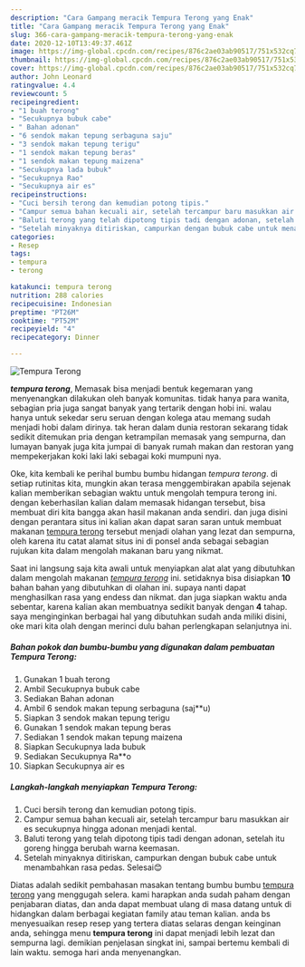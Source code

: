 ```yaml
---
description: "Cara Gampang meracik Tempura Terong yang Enak"
title: "Cara Gampang meracik Tempura Terong yang Enak"
slug: 366-cara-gampang-meracik-tempura-terong-yang-enak
date: 2020-12-10T13:49:37.461Z
image: https://img-global.cpcdn.com/recipes/876c2ae03ab90517/751x532cq70/tempura-terong-foto-resep-utama.jpg
thumbnail: https://img-global.cpcdn.com/recipes/876c2ae03ab90517/751x532cq70/tempura-terong-foto-resep-utama.jpg
cover: https://img-global.cpcdn.com/recipes/876c2ae03ab90517/751x532cq70/tempura-terong-foto-resep-utama.jpg
author: John Leonard
ratingvalue: 4.4
reviewcount: 5
recipeingredient:
- "1 buah terong"
- "Secukupnya bubuk cabe"
- " Bahan adonan"
- "6 sendok makan tepung serbaguna saju"
- "3 sendok makan tepung terigu"
- "1 sendok makan tepung beras"
- "1 sendok makan tepung maizena"
- "Secukupnya lada bubuk"
- "Secukupnya Rao"
- "Secukupnya air es"
recipeinstructions:
- "Cuci bersih terong dan kemudian potong tipis."
- "Campur semua bahan kecuali air, setelah tercampur baru masukkan air es secukupnya hingga adonan menjadi kental."
- "Baluti terong yang telah dipotong tipis tadi dengan adonan, setelah itu goreng hingga berubah warna keemasan."
- "Setelah minyaknya ditiriskan, campurkan dengan bubuk cabe untuk menambahkan rasa pedas. Selesai😊"
categories:
- Resep
tags:
- tempura
- terong

katakunci: tempura terong 
nutrition: 288 calories
recipecuisine: Indonesian
preptime: "PT26M"
cooktime: "PT52M"
recipeyield: "4"
recipecategory: Dinner

---
```



![Tempura Terong](https://img-global.cpcdn.com/recipes/876c2ae03ab90517/751x532cq70/tempura-terong-foto-resep-utama.jpg)

<b><i>tempura terong</i></b>, Memasak bisa menjadi bentuk kegemaran yang menyenangkan dilakukan oleh banyak komunitas. tidak hanya para wanita, sebagian pria juga sangat banyak yang tertarik dengan hobi ini. walau hanya untuk sekedar seru seruan dengan kolega atau memang sudah menjadi hobi dalam dirinya. tak heran dalam dunia restoran sekarang tidak sedikit ditemukan pria dengan ketrampilan memasak yang sempurna, dan lumayan banyak juga kita jumpai di banyak rumah makan dan restoran yang mempekerjakan koki laki laki sebagai koki mumpuni nya.



Oke, kita kembali ke perihal bumbu bumbu hidangan <i>tempura terong</i>. di setiap rutinitas kita, mungkin akan terasa menggembirakan apabila sejenak kalian memberikan sebagian waktu untuk mengolah tempura terong ini. dengan keberhasilan kalian dalam memasak hidangan tersebut, bisa membuat diri kita bangga akan hasil makanan anda sendiri. dan juga disini dengan perantara situs ini kalian akan dapat saran saran untuk membuat makanan <u>tempura terong</u> tersebut menjadi olahan yang lezat dan sempurna, oleh karena itu catat alamat situs ini di ponsel anda sebagai sebagian rujukan kita dalam mengolah makanan baru yang nikmat.


Saat ini langsung saja kita awali untuk menyiapkan alat alat yang dibutuhkan dalam mengolah makanan <u><i>tempura terong</i></u> ini. setidaknya bisa disiapkan <b>10</b> bahan bahan yang dibutuhkan di olahan ini. supaya nanti dapat menghasilkan rasa yang endess dan nikmat. dan juga siapkan waktu anda sebentar, karena kalian akan membuatnya sedikit banyak dengan <b>4</b> tahap. saya menginginkan berbagai hal yang dibutuhkan sudah anda miliki disini, oke mari kita olah dengan merinci dulu bahan perlengkapan selanjutnya ini.

<!--inarticleads1-->

##### Bahan pokok dan bumbu-bumbu yang digunakan dalam pembuatan Tempura Terong:

1. Gunakan 1 buah terong
1. Ambil Secukupnya bubuk cabe
1. Sediakan  Bahan adonan
1. Ambil 6 sendok makan tepung serbaguna (saj**u)
1. Siapkan 3 sendok makan tepung terigu
1. Gunakan 1 sendok makan tepung beras
1. Sediakan 1 sendok makan tepung maizena
1. Siapkan Secukupnya lada bubuk
1. Sediakan Secukupnya Ra**o
1. Siapkan Secukupnya air es




<!--inarticleads2-->

##### Langkah-langkah menyiapkan Tempura Terong:

1. Cuci bersih terong dan kemudian potong tipis.
1. Campur semua bahan kecuali air, setelah tercampur baru masukkan air es secukupnya hingga adonan menjadi kental.
1. Baluti terong yang telah dipotong tipis tadi dengan adonan, setelah itu goreng hingga berubah warna keemasan.
1. Setelah minyaknya ditiriskan, campurkan dengan bubuk cabe untuk menambahkan rasa pedas. Selesai😊




Diatas adalah sedikit pembahasan masakan tentang bumbu bumbu <u>tempura terong</u> yang menggugah selera. kami harapkan anda sudah paham dengan penjabaran diatas, dan anda dapat membuat ulang di masa datang untuk di hidangkan dalam berbagai kegiatan family atau teman kalian. anda bs menyesuaikan resep resep yang tertera diatas selaras dengan keinginan anda, sehingga menu <b>tempura terong</b> ini dapat menjadi lebih lezat dan sempurna lagi. demikian penjelasan singkat ini, sampai bertemu kembali di lain waktu. semoga hari anda menyenangkan.
